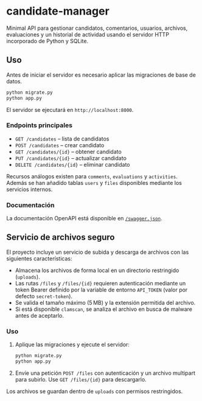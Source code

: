 # candidate-manager

Minimal API para gestionar candidatos, comentarios, usuarios, archivos, evaluaciones y un historial de actividad usando el servidor HTTP incorporado de Python y SQLite.

## Uso

Antes de iniciar el servidor es necesario aplicar las migraciones de base de datos.

```bash
python migrate.py
python app.py
```

El servidor se ejecutará en `http://localhost:8000`.

### Endpoints principales
- `GET /candidates` – lista de candidatos
- `POST /candidates` – crear candidato
- `GET /candidates/{id}` – obtener candidato
- `PUT /candidates/{id}` – actualizar candidato
- `DELETE /candidates/{id}` – eliminar candidato

Recursos análogos existen para `comments`, `evaluations` y `activities`. Además se han añadido tablas `users` y `files` disponibles mediante los servicios internos.

### Documentación
La documentación OpenAPI está disponible en [`/swagger.json`](http://localhost:8000/swagger.json).

## Servicio de archivos seguro

El proyecto incluye un servicio de subida y descarga de archivos con las siguientes características:

- Almacena los archivos de forma local en un directorio restringido (`uploads`).
- Las rutas `/files` y `/files/{id}` requieren autenticación mediante un token Bearer definido por la variable de entorno `API_TOKEN` (valor por defecto `secret-token`).
- Se valida el tamaño máximo (5 MB) y la extensión permitida del archivo.
- Si está disponible `clamscan`, se analiza el archivo en busca de malware antes de aceptarlo.

### Uso

1. Aplique las migraciones y ejecute el servidor:

   ```bash
   python migrate.py
   python app.py
   ```

2. Envíe una petición `POST /files` con autenticación y un archivo multipart para subirlo. Use `GET /files/{id}` para descargarlo.

Los archivos se guardan dentro de `uploads` con permisos restringidos.
